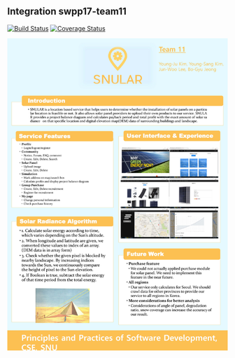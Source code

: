 ## Integration swpp17-team11
[![Build Status](https://travis-ci.org/swsnu/swpp17-team11.svg?branch=master)](https://travis-ci.org/swsnu/swpp17-team11)
[![Coverage Status](https://coveralls.io/repos/github/swsnu/swpp17-team11/badge.svg?branch=master)](https://coveralls.io/github/swsnu/swpp17-team11?branch=master)




![alt text](https://github.com/lkys221/swpp_project/blob/master/SWPP%20poster.jpg)
